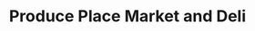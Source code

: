 ---
title: "Produce Place Market and Deli"
url: /willoughby-hills/produce-place-market-and-deli/
shop: greengrocer
---